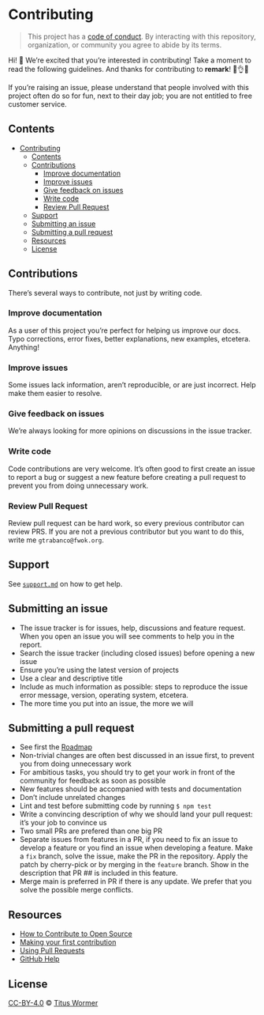 # Contributing

> This project has a [code of conduct][coc].
> By interacting with this repository, organization, or community you agree to
> abide by its terms.

Hi!  👋
We’re excited that you’re interested in contributing!
Take a moment to read the following guidelines.
And thanks for contributing to **remark**!  👏👌✨

If you’re raising an issue, please understand that people involved with this
project often do so for fun, next to their day job; you are not entitled to
free customer service.

## Contents

- [Contributing](#contributing)
  - [Contents](#contents)
  - [Contributions](#contributions)
    - [Improve documentation](#improve-documentation)
    - [Improve issues](#improve-issues)
    - [Give feedback on issues](#give-feedback-on-issues)
    - [Write code](#write-code)
    - [Review Pull Request](#review-pull-request)
  - [Support](#support)
  - [Submitting an issue](#submitting-an-issue)
  - [Submitting a pull request](#submitting-a-pull-request)
  - [Resources](#resources)
  - [License](#license)

## Contributions

There’s several ways to contribute, not just by writing code.


### Improve documentation

As a user of this project you’re perfect for helping us improve our docs.
Typo corrections, error fixes, better explanations, new examples, etcetera.
Anything!

### Improve issues

Some issues lack information, aren’t reproducible, or are just incorrect.
Help make them easier to resolve.

### Give feedback on issues

We’re always looking for more opinions on discussions in the issue tracker.

### Write code

Code contributions are very welcome.
It’s often good to first create an issue to report a bug or suggest a new feature before creating a pull request to prevent you from doing unnecessary work.

### Review Pull Request

Review pull request can be hard work, so every previous contributor can review PRS. If you are not a previous contributor but you want to do this, write me `gtrabanco@fwok.org`.

## Support

See [`support.md`][support] on how to get help.

## Submitting an issue

*   The issue tracker is for issues, help, discussions and feature request. When you open an issue you will see comments to help you in the report.
*   Search the issue tracker (including closed issues) before opening a new issue
*   Ensure you’re using the latest version of projects
*   Use a clear and descriptive title
*   Include as much information as possible: steps to reproduce the issue error message, version, operating system, etcetera.
*   The more time you put into an issue, the more we will

## Submitting a pull request

*   See first the [Roadmap](https://github.com/gtrabanco/sloth/wiki/Roadmap)
*   Non-trivial changes are often best discussed in an issue first, to prevent you from doing unnecessary work
*   For ambitious tasks, you should try to get your work in front of the community for feedback as soon as possible
*   New features should be accompanied with tests and documentation
*   Don’t include unrelated changes
*   Lint and test before submitting code by running `$ npm test`
*   Write a convincing description of why we should land your pull request:
    it’s your job to convince us
*   Two small PRs are prefered than one big PR
*   Separate issues from features in a PR, if you need to fix an issue to develop a feature or you find an issue when developing a feature. Make a `fix` branch, solve the issue, make the PR in the repository. Apply the patch by cherry-pick or by merging in the `feature` branch. Show in the description that PR ## is included in this feature.
*   Merge main is preferred in PR if there is any update. We prefer that you solve the possible merge conflicts.

## Resources

*   [How to Contribute to Open Source](https://opensource.guide/how-to-contribute/)
*   [Making your first contribution](https://medium.com/@vadimdemedes/making-your-first-contribution-de6576ddb190)
*   [Using Pull Requests](https://help.github.com/articles/about-pull-requests/)
*   [GitHub Help](https://help.github.com)

## License

[CC-BY-4.0][license] © [Titus Wormer][author]

<!-- Definitions -->

[license]: https://creativecommons.org/licenses/by/4.0/

[author]: https://wooorm.com

[coc]: https://github.com/remarkjs/.github/blob/main/code-of-conduct.md

[mdast]: https://github.com/syntax-tree/mdast

[unified]: https://github.com/unifiedjs/unified

[remark]: https://github.com/remarkjs/remark

[mdast-util-to-hast]: https://github.com/syntax-tree/mdast-util-to-hast

[remark-rehype]: https://github.com/remarkjs/remark-rehype

[unit-test]: https://twitter.com/sindresorhus/status/579306280495357953

[collective]: https://opencollective.com/unified

[micromark]: https://github.com/micromark/micromark

[support]: support.md
